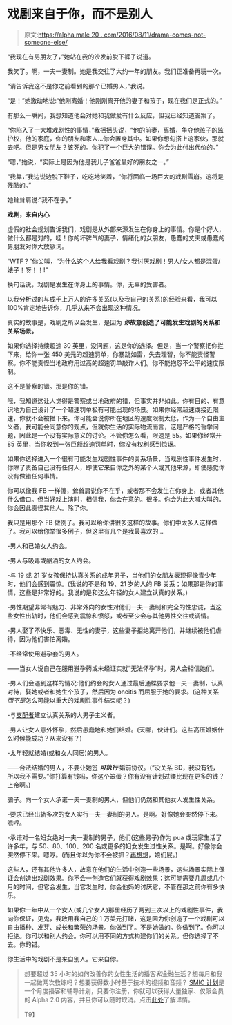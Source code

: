 # 戏剧来自于你，而不是别人

> 原文:[https://alpha male 20 . com/2016/08/11/drama-comes-not-someone-else/](https://alphamale20.com/2016/08/11/drama-comes-not-someone-else/)

“我现在有男朋友了，”她站在我的沙发前脱下裤子说道。

我笑了。啊，一夫一妻制。她是我交往了大约一年的朋友。我们正准备再玩一次。

“请告诉我这不是你之前看到的那个已婚男人，”我说。

“是！”她激动地说:“他刚离婚！他刚刚离开他的妻子和孩子，现在我们是正式的。”

有那么一瞬间，我想知道他会对她和我做爱有什么反应，但我已经知道答案了。

“你陷入了一大堆戏剧性的事情，”我摇摇头说，“他的前妻，离婚，争夺他孩子的监护权，他的家庭，你的朋友和家人...你会置身其中。如果你想勾搭上这家伙，那就去吧。但是男女朋友？该死的。你犯了一个巨大的错误。你会为此付出代价的。”

“嗯，”她说，“实际上是因为他是我儿子爸爸最好的朋友之一。”

“我靠，”我边说边脱下鞋子，吃吃地笑着，“你将面临一场巨大的戏剧雪崩。这将是残酷的。”

她耸耸肩说:“我不在乎。”

**戏剧，来自内心**

虚假的社会规划告诉我们，戏剧是从外部来源发生在你身上的事情。你是个好人，做什么都是对的，哇！你的坏脾气的妻子，情绪化的女朋友，愚蠢的丈夫或愚蠢的男朋友对你大放厥词。

“WTF？”你尖叫，“为什么这个人给我看戏剧？我讨厌戏剧！男人/女人都是混蛋/婊子！呀！！!"

换句话说，戏剧是发生在你身上的事情。你，无辜的受害者。

以我分析过的与成千上万人的许多关系(以及我自己的关系)的经验来看，我可以 100%肯定地告诉你，几乎从来不会出现这种情况。

真实的故事是，戏剧之所以会发生，是因为 ***你*故意创造了可能发生戏剧的关系和关系场景。**

如果你选择持续超速 30 英里，没问题，这是你的选择。但是，当一个警察把你拦下来，给你一张 450 美元的超速罚单，你暴跳如雷，失去理智，你不能责怪警察。你不能责怪当地政府用过高的超速罚单敲诈人们。你不能抱怨不公平的速度限制。

这不是警察的错。那是你的错。

哦，我知道这让人觉得是警察或当地政府的错，但事实并非如此。你有目的、有意识地为自己设计了一个超速罚单极有可能出现的场景。如果你经常超速或接近限速，你就不会被拦下来。你可能会说你所在地区的速度限制太低，作为一个自由主义者，我可能会同意你的观点，但就你生活的实际物流而言，这是严格的哲学问题，因此是一个没有实际意义的讨论。不管你怎么看，限速是 55。如果你经常开 85 英里，当你收到一张巨额超速罚单时，你没有权利感到惊讶。

如果你选择进入一个很有可能发生戏剧性事件的关系场景，当戏剧性事件发生时，你除了责备自己没有任何人，即使它来自你之外的某个人或其他来源，即使感觉你没有做错任何事情。

你可以像我 FB 一样傻，耸耸肩说你不在乎，或者那不会发生在你身上，或者其他什么借口。但当好戏上演时，相信我，你会在意的。很多。你会为此大喊大叫的。你会因此责怪其他人。除了你。

我只是用那个 FB 做例子。我可以给你讲很多这样的故事。你们中太多人这样做了。我可以给你举很多例子，但这里有几个是我最喜欢的...

-男人和已婚女人约会。

-男人与吸毒或酗酒的女人约会。

-与 19 或 21 岁女孩保持认真关系的成年男子，当他们的女朋友表现得像青少年时，他们会感到震惊。(我说的不是和 19、21 岁的人的 FB 关系；如果那是你的事情，这些是非常好的。我说的是和这么年轻的女人建立认真的关系。)

-男性期望非常有魅力、非常外向的女性对他们一夫一妻制和完全的性忠诚，当这些女性出轨时，他们会感到震惊和愤怒，或者至少会与其他男性交往或调情。

-男人娶了不快乐、恶毒、无性的妻子，这些妻子拒绝离开他们，并继续被他们虐待，因为他们害怕离婚。

-不经常使用避孕套的男人。

——当女人说自己在服用避孕药或未经证实就“无法怀孕”时，男人会相信她们。

-男人们会遇到这样的情况:他们约会的女人通过最后通牒要求他一夫一妻制，认真对待，娶她或者和她生个孩子，然后因为 oneitis 而屈服于她的要求。(这种关系*而不是*怎么可能以重大的戏剧性事件结束呢？)

-与[支配者](https://blackdragonblog.com/2012/07/29/the-three-types-of-women/)建立认真关系的大男子主义者。

-男人让女人意外怀孕，然后愚蠢地和她们结婚。(天哪，伙计们。这些高压婚姻什么时候能成功？从来没有？)

-太年轻就结婚(或和女人同居)的男人。

——合法结婚的男人，不要让她签 ***可执行*** 婚前协议。(“没关系 BD，我没有钱，所以我不需要。”你打算有钱吗，你这个笨蛋？你有没有计划过赚比现在更多的钱？上帝啊。)

骗子。向一个女人承诺一夫一妻制的男人，但他们仍然和其他女人发生性关系。

-要求已经出轨多次的女人实行一夫一妻制的男人。是啊。好像她会突然停下来。嗯哼。

-承诺对一名妇女绝对一夫一妻制的男子，他们(这些男子)作为 pua 或玩家生活了许多年，与 50、80、100、200 名或更多的妇女发生过性关系。是啊。好像你会突然停下来。嗯哼。(而且你以为你不会被抓？[再想想](https://blackdragonblog.com/2016/03/07/when-men-cheat-they-usually-want-to-get-caught/)，娘们屁。)

这些人，还有其他许多人，故意在他们的生活中创造一些场景，这些场景实际上保证会创造出戏剧效果。你不会一创造它们就获得戏剧效果；这可能需要几周或几个月的时间，但它会发生，当它发生时，你会他妈的讨厌它，不管在那之前你有多快乐。

如果你一年中从一个女人(或几个女人)那里经历了两到三次以上的戏剧性事件，我向你保证，见鬼，我敢用我自己的 1 万美元打赌，这是因为你创造了一个戏剧可以自由播种、发芽、成长和繁荣的场景。你做到了。不是她做的。你做到了。你可以拒绝。你可以和别人约会。你可以用不同的方式构建你们的关系。但你选择了不去。你的错。

你生活中的戏剧不是来自别人。它来自你。

> 想要超过 35 小时的如何改善你的女性生活的播客*和*金融生活？想每月和我一起做两次教练吗？想要获得数小时基于技术的视频和音频？ [SMIC 计划](https://alphamale20.kartra.com/page/vIL17)是一个月度播客和辅导计划，只要你注册，你就可以获得大量独家、仅限会员的 Alpha 2.0 内容，并且你可以随时取消。点击[此处](https://alphamale20.kartra.com/page/vIL17)了解详情。
> 
> T9】